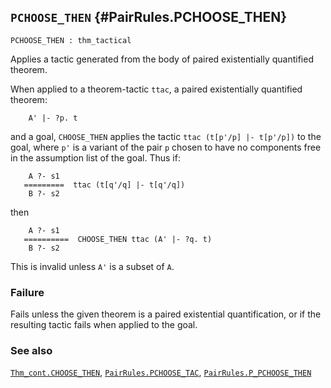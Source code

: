 ## `PCHOOSE_THEN` {#PairRules.PCHOOSE_THEN}


```
PCHOOSE_THEN : thm_tactical
```



Applies a tactic generated from the body of paired existentially quantified
theorem.


When applied to a theorem-tactic `ttac`, a paired existentially quantified
theorem:
    
        A' |- ?p. t
    

and a goal, `CHOOSE_THEN` applies the tactic `ttac (t[p'/p] |- t[p'/p])` to
the goal, where `p'` is a variant of the pair `p` chosen to have no
components free in the assumption list of the goal. Thus if:
    
        A ?- s1
       =========  ttac (t[q'/q] |- t[q'/q])
        B ?- s2
    
then
    
        A ?- s1
       ==========  CHOOSE_THEN ttac (A' |- ?q. t)
        B ?- s2
    
This is invalid unless `A'` is a subset of `A`.

### Failure

Fails unless the given theorem is a paired existential quantification,
or if the resulting tactic fails when applied to the goal.

### See also

[`Thm_cont.CHOOSE_THEN`](#Thm_cont.CHOOSE_THEN), [`PairRules.PCHOOSE_TAC`](#PairRules.PCHOOSE_TAC), [`PairRules.P_PCHOOSE_THEN`](#PairRules.P_PCHOOSE_THEN)

